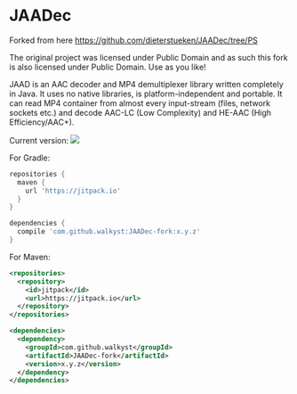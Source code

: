 # JAADec
Forked from here https://github.com/dieterstueken/JAADec/tree/PS

The original project was licensed under Public Domain and as such this fork is also licensed under Public Domain. Use as you like!

JAAD is an AAC decoder and MP4 demultiplexer library written completely in Java. It uses no native libraries, is platform-independent and portable. It can read MP4 container from almost every input-stream (files, network sockets etc.) and decode AAC-LC (Low Complexity) and HE-AAC (High Efficiency/AAC+).

Current version: [![](https://jitpack.io/v/walkyst/JAADec-fork.svg)](https://jitpack.io/#walkyst/JAADec-fork)

For Gradle:
```groovy
repositories {
  maven {
    url 'https://jitpack.io'
  }
}

dependencies {
  compile 'com.github.walkyst:JAADec-fork:x.y.z'
}
```
For Maven:
```xml
<repositories>
  <repository>
    <id>jitpack</id>
    <url>https://jitpack.io</url>
  </repository>
</repositories>

<dependencies>
  <dependency>
    <groupId>com.github.walkyst</groupId>
    <artifactId>JAADec-fork</artifactId>
    <version>x.y.z</version>
  </dependency>
</dependencies>
```
